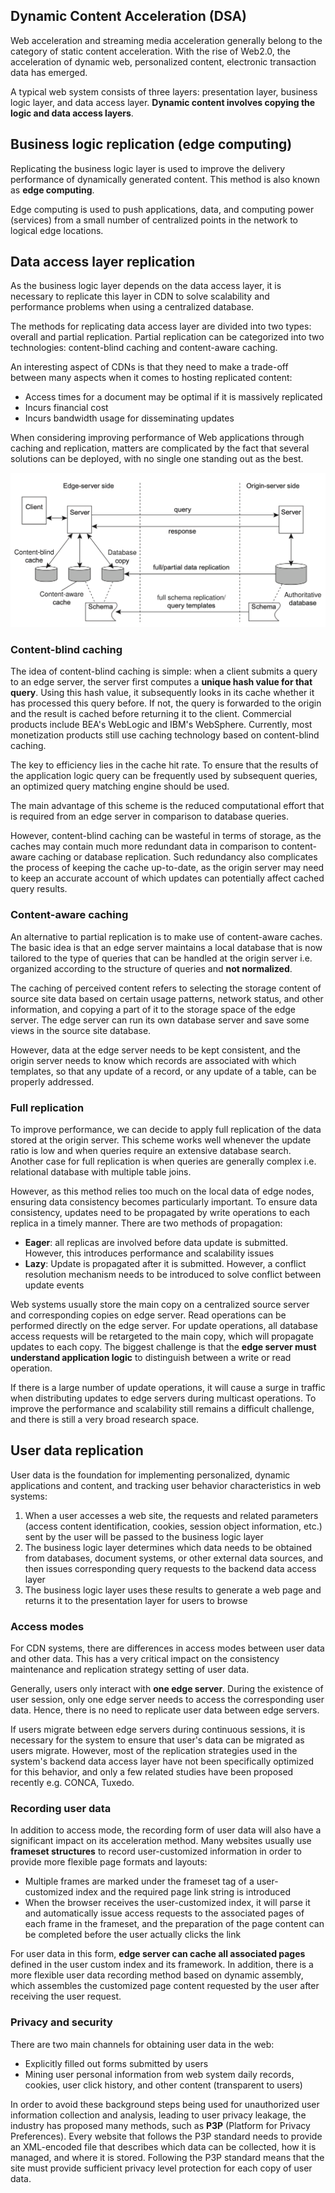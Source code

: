 ## Dynamic Content Acceleration (DSA)

Web acceleration and streaming media acceleration generally belong to the category of static content acceleration. With the rise of Web2.0, the acceleration of dynamic web, personalized content, electronic transaction data has emerged.

A typical web system consists of three layers: presentation layer, business logic layer, and data access layer. **Dynamic content involves copying the logic and data access layers**.

## Business logic replication (edge computing)

Replicating the business logic layer is used to improve the delivery performance of dynamically generated content. This method is also known as **edge computing**.

Edge computing is used to push applications, data, and computing power (services) from a small number of centralized points in the network to logical edge locations.

## Data access layer replication

As the business logic layer depends on the data access layer, it is necessary to replicate this layer in CDN to solve scalability and performance problems when using a centralized database.

The methods for replicating data access layer are divided into two types: overall and partial replication. Partial replication can be categorized into two technologies: content-blind caching and content-aware caching.

An interesting aspect of CDNs is that they need to make a trade-off between many aspects when it comes to hosting replicated content:

- Access times for a document may be optimal if it is massively replicated
- Incurs financial cost
- Incurs bandwidth usage for disseminating updates

When considering improving performance of Web applications through caching and replication, matters are complicated by the fact that several solutions can be deployed, with no single one standing out as the best.

<img src="../../../assets/replication-alternatives.png">

### Content-blind caching

The idea of content-blind caching is simple: when a client submits a query to an edge server, the server first computes a **unique hash value for that query**. Using this hash value, it subsequently looks in its cache whether it has processed this query before. If not, the query is forwarded to the origin and the result is cached before returning it to the client. Commercial products include BEA's WebLogic and IBM's WebSphere. Currently, most monetization products still use caching technology based on content-blind caching.

The key to efficiency lies in the cache hit rate. To ensure that the results of the application logic query can be frequently used by subsequent queries, an optimized query matching engine should be used.

The main advantage of this scheme is the reduced computational effort that is required from an edge server in comparison to database queries.

However, content-blind caching can be wasteful in terms of storage, as the caches may contain much more redundant data in comparison to content-aware caching or database replication. Such redundancy also complicates the process of keeping the cache up-to-date, as the origin server may need to keep an accurate account of which updates can potentially affect cached query results.

### Content-aware caching

An alternative to partial replication is to make use of content-aware caches. The basic idea is that an edge server maintains a local database that is now tailored to the type of queries that can be handled at the origin server i.e. organized according to the structure of queries and **not normalized**.

The caching of perceived content refers to selecting the storage content of source site data based on certain usage patterns, network status, and other information, and copying a part of it to the storage space of the edge server. The edge server can run its own database server and save some views in the source site database.

However, data at the edge server needs to be kept consistent, and the origin server needs to know which records are associated with which templates, so that any update of a record, or any update of a table, can be properly addressed.

### Full replication

To improve performance, we can decide to apply full replication of the data stored at the origin server. This scheme works well whenever the update ratio is low and when queries require an extensive database search. Another case for full replication is when queries are generally complex i.e. relational database with multiple table joins.

However, as this method relies too much on the local data of edge nodes, ensuring data consistency becomes particularly important. To ensure data consistency, updates need to be propagated by write operations to each replica in a timely manner. There are two methods of propagation:

- **Eager**: all replicas are involved before data update is submitted. However, this introduces performance and scalability issues
- **Lazy**: Update is propagated after it is submitted. However, a conflict resolution mechanism needs to be introduced to solve conflict between update events

Web systems usually store the main copy on a centralized source server and corresponding copies on edge server. Read operations can be performed directly on the edge server. For update operations, all database access requests will be retargeted to the main copy, which will propagate updates to each copy. The biggest challenge is that the **edge server must understand application logic** to distinguish between a write or read operation.

If there is a large number of update operations, it will cause a surge in traffic when distributing updates to edge servers during multicast operations. To improve the performance and scalability still remains a difficult challenge, and there is still a very broad research space.

## User data replication

User data is the foundation for implementing personalized, dynamic applications and content, and tracking user behavior characteristics in web systems:

1. When a user accesses a web site, the requests and related parameters (access content identification, cookies, session object information, etc.) sent by the user will be passed to the business logic layer
2. The business logic layer determines which data needs to be obtained from databases, document systems, or other external data sources, and then issues corresponding query requests to the backend data access layer
3. The business logic layer uses these results to generate a web page and returns it to the presentation layer for users to browse

### Access modes

For CDN systems, there are differences in access modes between user data and other data. This has a very critical impact on the consistency maintenance and replication strategy setting of user data.

Generally, users only interact with **one edge server**. During the existence of user session, only one edge server needs to access the corresponding user data. Hence, there is no need to replicate user data between edge servers.

If users migrate between edge servers during continuous sessions, it is necessary for the system to ensure that user's data can be migrated as users migrate. However, most of the replication strategies used in the system's backend data access layer have not been specifically optimized for this behavior, and only a few related studies have been proposed recently e.g. CONCA, Tuxedo.

### Recording user data

In addition to access mode, the recording form of user data will also have a significant impact on its acceleration method. Many websites usually use **frameset structures** to record user-customized information in order to provide more flexible page formats and layouts:

- Multiple frames are marked under the frameset tag of a user-customized index and the required page link string is introduced
- When the browser receives the user-customized index, it will parse it and automatically issue access requests to the associated pages of each frame in the frameset, and the preparation of the page content can be completed before the user actually clicks the link

For user data in this form, **edge server can cache all associated pages** defined in the user custom index and its framework. In addition, there is a more flexible user data recording method based on dynamic assembly, which assembles the customized page content requested by the user after receiving the user request.

### Privacy and security

There are two main channels for obtaining user data in the web:

- Explicitly filled out forms submitted by users
- Mining user personal information from web system daily records, cookies, user click history, and other content (transparent to users)

In order to avoid these background steps being used for unauthorized user information collection and analysis, leading to user privacy leakage, the industry has proposed many methods, such as **P3P** (Platform for Privacy Preferences). Every website that follows the P3P standard needs to provide an XML-encoded file that describes which data can be collected, how it is managed, and where it is stored. Following the P3P standard means that the site must provide sufficient privacy level protection for each copy of user data.
